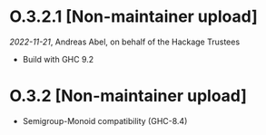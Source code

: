 # O.3.2.1 [Non-maintainer upload]

_2022-11-21_, Andreas Abel, on behalf of the Hackage Trustees

- Build with GHC 9.2

# O.3.2 [Non-maintainer upload]

- Semigroup-Monoid compatibility (GHC-8.4)
